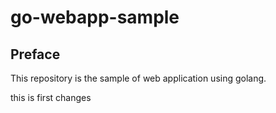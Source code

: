 # go-webapp-sample



## Preface
This repository is the sample of web application using golang.

this is first changes
